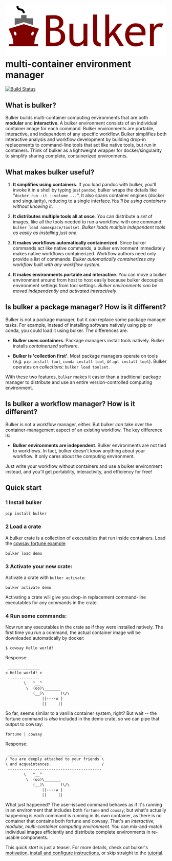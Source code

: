 # <img src="img/bulker_logo.svg" class="img-header"> multi-container environment manager

[![Build Status](https://travis-ci.org/databio/bulker.svg?branch=master)](https://travis-ci.org/databio/bulker)

## What is bulker?

Bulker builds multi-container computing environments that are both **modular** and **interactive**. 
A bulker environment consists of an individual container image for each command. Bulker environments are portable, interactive, and independent of any specific workflow. Bulker simplifies both interactive analysis and workflow development by building drop-in replacements to command-line tools that act like native tools, but run in containers. Think of bulker as a lightweight wrapper for docker/singularity to simplify sharing complete, containerized environments.

## What makes bulker useful?

1. **It simplifies using containers**. If you load pandoc with bulker, you'll invoke it in a shell by typing just `pandoc`; bulker wraps the details like "`docker run -it --volume ...`". It also spans container engines (docker and singularity), reducing to a single interface.*You'll be using containers without knowing it*. 

2. **It distributes multiple tools all at once**. You can distribute a *set* of images, like all the tools needed to run a workflow, with one command: `bulker load namespace/toolset`. *Bulker loads multiple independent tools as easily as installing just one*.

3. **It makes workflows automatically containerized**. Since bulker commands act like native commands, a bulker environment immediately makes native workflows containerized. Workflow authors need only provide a list of commands. *Bulker automatically containerizes any workflow built with any workflow system.*

4. **It makes environments portable and interactive**. You can move a bulker environment around from host to host easily because bulker decouples environment settings from tool settings. *Bulker environments can be moved independently and activated interactively*.


## Is bulker a package manager? How is it different?

Bulker is not a package manager, but it *can* replace some package manager tasks. For example, instead of installing software natively using pip or conda, you could load it using bulker. The differences are: 

- **Bulker uses containers**. Package managers install tools natively. Bulker installs *containerized* software. 

- **Bulker is 'collection first'**. Most package managers operate on tools (*e.g.* `pip install tool`, `conda install tool`, or `apt install tool`). Bulker operates on *collections*: `bulker load toolset`.

With these two features, `bulker` makes it easier than a traditional package manager to distribute and use an entire version-controlled computing environment. 

## Is bulker a workflow manager? How is it different?

Bulker is not a workflow manager, either. But bulker *can* take over the container-management aspect of an existing workflow. The key difference is: 

- **Bulker environments are independent**. Bulker environments are not tied to workflows. In fact, bulker doesn't know anything about your workflow. It only cares about the computing environment.

Just write your workflow without containers and use a bulker environment instead, and you'll get portability, interactivity, and efficiency for free! 

## Quick start

### 1 Install bulker

```console
pip install bulker
```

### 2 Load a crate

A bulker crate is a collection of executables that run inside containers. Load the [cowsay fortune example](http://big.databio.org/bulker/bulker/demo.yaml):

```console
bulker load demo
```

### 3 Activate your new crate:

Activate a crate with `bulker activate`:

```console
bulker activate demo
```

Activating a crate will give you drop-in replacement command-line executables for any commands in the crate. 

### 4 Run some commands:

Now run any executables in the crate as if they were installed natively. The first time you run a command, the actual container image will be downloaded automatically by docker:

```console
$ cowsay Hello world!
```
Response: 
```console
 ______________
< Hello world! >
 --------------
        \   ^__^
         \  (oo)\_______
            (__)\       )\/\
                ||----w |
                ||     ||
```

So far, seems similar to a vanilla container system, right? But wait -- the fortune command is *also* included in the demo crate, so we can pipe that output to cowsay: 

```
fortune | cowsay
```

Response:

```console
 _________________________________________
/ You are deeply attached to your friends \
\ and acquaintances.                      /
 -----------------------------------------
        \   ^__^
         \  (oo)\_______
            (__)\       )\/\
                ||----w |
                ||     ||

```

What just happened? The user-issued command behaves as if it's running in an environment that includes both `fortune` and `cowsay`; but what's actually happening is each command is running in its own container, as there is no container that contains both fortune and cowsay. That's an *interactive, modular, multi-container computing environment*. You can mix-and-match individual images efficiently and distribute complete environments in re-usable components.

This *quick start* is just a teaser. For more details, check out bulker's [motivation](motivation.md), [install and configure instructions](install.md), or skip straight to the [tutorial](tutorial.md).




<!-- Then, you produce collections of containers, which we call `crates` (really just a list of containers). Bulker automatically builds executable scripts so that you can run these tools on the command line like drop-in replacements for any command-line tool -- except now, they're running in a container and you didn't have to install them. Because the environment-specific settings are decoupled from the container manifest, the manifest is portable, making it dead easy to distribute modular, containerized software. -->
